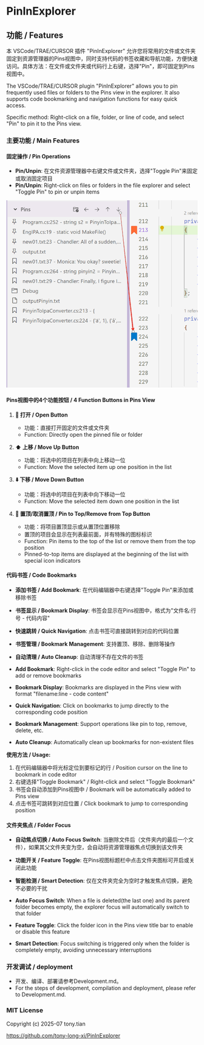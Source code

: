 # PinInExplorer

## 功能 / Features

本 VSCode/TRAE/CURSOR 插件 "PinInExplorer" 允许您将常用的文件或文件夹固定到资源管理器的Pins视图中，同时支持代码的书签收藏和导航功能，方便快速访问。具体方法：在文件或文件夹或代码行上右键，选择"Pin"，即可固定到Pins视图中。

The VSCode/TRAE/CURSOR plugin "PinInExplorer" allows you to pin frequently used files or folders to the Pins view in the explorer. It also supports code bookmarking and navigation functions for easy quick access.

Specific method: Right-click on a file, folder, or line of code, and select "Pin" to pin it to the Pins view.

### 主要功能 / Main Features

#### 固定操作 / Pin Operations
- **Pin/Unpin**: 在文件资源管理器中右键文件或文件夹，选择"Toggle Pin"来固定或取消固定项目
- **Pin/Unpin**: Right-click on files or folders in the file explorer and select "Toggle Pin" to pin or unpin items

![Demo](images/demo.png)


#### Pins视图中的4个功能按钮 / 4 Function Buttons in Pins View

1. **📂 打开 / Open Button**
   - 功能：直接打开固定的文件或文件夹
   - Function: Directly open the pinned file or folder

2. **⬆️ 上移 / Move Up Button**
   - 功能：将选中的项目在列表中向上移动一位
   - Function: Move the selected item up one position in the list

3. **⬇️ 下移 / Move Down Button**
   - 功能：将选中的项目在列表中向下移动一位
   - Function: Move the selected item down one position in the list

4. **📌 置顶/取消置顶 / Pin to Top/Remove from Top Button**
   - 功能：将项目置顶显示或从置顶位置移除
   - 置顶的项目会显示在列表最前面，并有特殊的图标标识
   - Function: Pin items to the top of the list or remove them from the top position
   - Pinned-to-top items are displayed at the beginning of the list with special icon indicators



#### 代码书签 / Code Bookmarks
- **添加书签 / Add Bookmark**: 在代码编辑器中右键选择"Toggle Pin"来添加或移除书签
- **书签显示 / Bookmark Display**: 书签会显示在Pins视图中，格式为"文件名:行号 - 代码内容"
- **快速跳转 / Quick Navigation**: 点击书签可直接跳转到对应的代码位置
- **书签管理 / Bookmark Management**: 支持置顶、移除、删除等操作
- **自动清理 / Auto Cleanup**: 自动清理不存在文件的书签

- **Add Bookmark**: Right-click in the code editor and select "Toggle Pin" to add or remove bookmarks
- **Bookmark Display**: Bookmarks are displayed in the Pins view with format "filename:line - code content"
- **Quick Navigation**: Click on bookmarks to jump directly to the corresponding code position
- **Bookmark Management**: Support operations like pin to top, remove, delete, etc.
- **Auto Cleanup**: Automatically clean up bookmarks for non-existent files

**使用方法 / Usage:**
1. 在代码编辑器中将光标定位到要标记的行 / Position cursor on the line to bookmark in code editor
2. 右键选择"Toggle Bookmark" / Right-click and select "Toggle Bookmark"
3. 书签会自动添加到Pins视图中 / Bookmark will be automatically added to Pins view
4. 点击书签可跳转到对应位置 / Click bookmark to jump to corresponding position



#### 文件夹焦点 / Folder Focus
- **自动焦点切换 / Auto Focus Switch**: 当删除文件后（文件夹内的最后一个文件），如果其父文件夹变为空，会自动将资源管理器焦点切换到该文件夹
- **功能开关 / Feature Toggle**: 在Pins视图标题栏中点击文件夹图标可开启或关闭此功能
- **智能检测 / Smart Detection**: 仅在文件夹完全为空时才触发焦点切换，避免不必要的干扰

- **Auto Focus Switch**: When a file is deleted(the last one) and its parent folder becomes empty, the explorer focus will automatically switch to that folder
- **Feature Toggle**: Click the folder icon in the Pins view title bar to enable or disable this feature
- **Smart Detection**: Focus switching is triggered only when the folder is completely empty, avoiding unnecessary interruptions

### 开发调试 / deployment 
- 开发、编译、部署请参考Development.md。
- For the steps of development, compilation and deployment, please refer to Development.md.

### MIT License

Copyright (c) 2025-07 tony.tian

https://github.com/tony-long-xi/PinInExplorer

